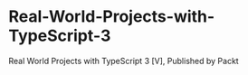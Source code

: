# Real-World-Projects-with-TypeScript-3
Real World Projects with TypeScript 3 [V], Published by Packt
